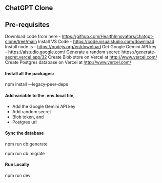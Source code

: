 ## ChatGPT Clone

## Pre-requisites

Download code from here - https://github.com/HealthInnovators/chatgpt-clone/tree/main
Install VS Code - https://code.visualstudio.com/download
Install node js - https://nodejs.org/en/download
Get Google Gemini API key - https://aistudio.google.com/
Generate a random secret: https://generate-secret.vercel.app/32
Create Blob store on Vercel at http://www.vercel.com/
Create Postgres database on Vercel at http://www.vercel.com/

#### Install all the packages:

npm install --legacy-peer-deps

#### Add variable to the .env.local file, 

- Add the Google Gemini API key
- Add random secret
- Blob token, and
- Postgres url

#### Sync the database

npm run db:generate

npm run db:migrate

#### Run Locally

npm run dev
